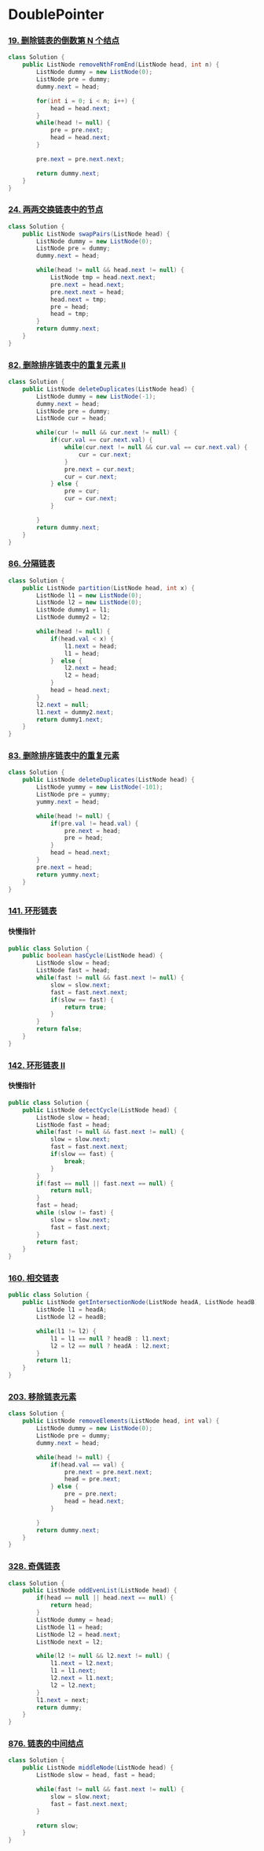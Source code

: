# DoublePointer

### [19. 删除链表的倒数第 N 个结点](https://leetcode-cn.com/problems/remove-nth-node-from-end-of-list/)

```java
class Solution {
    public ListNode removeNthFromEnd(ListNode head, int n) {
        ListNode dummy = new ListNode(0);
        ListNode pre = dummy;
        dummy.next = head;

        for(int i = 0; i < n; i++) {
            head = head.next;
        }
        while(head != null) {
            pre = pre.next;
            head = head.next;
        }

        pre.next = pre.next.next;

        return dummy.next;
    }
}
```

### [24. 两两交换链表中的节点](https://leetcode-cn.com/problems/swap-nodes-in-pairs/)

```java
class Solution {
    public ListNode swapPairs(ListNode head) {
        ListNode dummy = new ListNode(0);
        ListNode pre = dummy;
        dummy.next = head;

        while(head != null && head.next != null) {
            ListNode tmp = head.next.next;
            pre.next = head.next;
            pre.next.next = head;
            head.next = tmp;
            pre = head;
            head = tmp;
        }
        return dummy.next;
    }
}
```

### [82. 删除排序链表中的重复元素 II](https://leetcode-cn.com/problems/remove-duplicates-from-sorted-list-ii/)

```java
class Solution {
    public ListNode deleteDuplicates(ListNode head) {
        ListNode dummy = new ListNode(-1);
        dummy.next = head;
        ListNode pre = dummy;
        ListNode cur = head;

        while(cur != null && cur.next != null) {
            if(cur.val == cur.next.val) {
                while(cur.next != null && cur.val == cur.next.val) {
                    cur = cur.next;
                }
                pre.next = cur.next;
                cur = cur.next;
            } else {
                pre = cur;
                cur = cur.next;
            }

        }
        return dummy.next;
    }
}
```

### [86. 分隔链表](https://leetcode-cn.com/problems/partition-list/)

```java
class Solution {
    public ListNode partition(ListNode head, int x) {
        ListNode l1 = new ListNode(0);
        ListNode l2 = new ListNode(0);
        ListNode dummy1 = l1;
        ListNode dummy2 = l2;

        while(head != null) {
            if(head.val < x) {
                l1.next = head;
                l1 = head;
            }  else {
                l2.next = head;
                l2 = head;
            }
            head = head.next;
        }
        l2.next = null;
        l1.next = dummy2.next;
        return dummy1.next;
    }
}
```





### [83. 删除排序链表中的重复元素](https://leetcode-cn.com/problems/remove-duplicates-from-sorted-list/)

```java
class Solution {
    public ListNode deleteDuplicates(ListNode head) {
        ListNode yummy = new ListNode(-101);
        ListNode pre = yummy;
        yummy.next = head;

        while(head != null) {
            if(pre.val != head.val) {
                pre.next = head;
                pre = head;
            }
            head = head.next;
        }
        pre.next = head;
        return yummy.next;
    }
}
```



### [141. 环形链表](https://leetcode-cn.com/problems/linked-list-cycle/)

#### 快慢指针

```java
public class Solution {
    public boolean hasCycle(ListNode head) {
        ListNode slow = head;
        ListNode fast = head;
        while(fast != null && fast.next != null) {
            slow = slow.next;
            fast = fast.next.next;
            if(slow == fast) {
                return true;
            }
        }
        return false;
    }
}
```

### [142. 环形链表 II](https://leetcode-cn.com/problems/linked-list-cycle-ii/)

#### 快慢指针

```java
public class Solution {
    public ListNode detectCycle(ListNode head) {
        ListNode slow = head;
        ListNode fast = head;
        while(fast != null && fast.next != null) {
            slow = slow.next;
            fast = fast.next.next;
            if(slow == fast) {
                break;
            }
        }
        if(fast == null || fast.next == null) {
            return null;
        }
        fast = head;
        while (slow != fast) {
            slow = slow.next;
            fast = fast.next;
        }
        return fast;
    }
}
```



### [160. 相交链表](https://leetcode-cn.com/problems/intersection-of-two-linked-lists/)

```java
public class Solution {
    public ListNode getIntersectionNode(ListNode headA, ListNode headB) {
        ListNode l1 = headA;
        ListNode l2 = headB;

        while(l1 != l2) {
            l1 = l1 == null ? headB : l1.next;
            l2 = l2 == null ? headA : l2.next;
        }
        return l1;
    }
}
```

### [203. 移除链表元素](https://leetcode-cn.com/problems/remove-linked-list-elements/)

```java
class Solution {
    public ListNode removeElements(ListNode head, int val) {
        ListNode dummy = new ListNode(0);
        ListNode pre = dummy;
        dummy.next = head;

        while(head != null) {
            if(head.val == val) {
                pre.next = pre.next.next;
                head = pre.next;
            } else {
                pre = pre.next;
                head = head.next;
            }

        }
        return dummy.next;
    }
}
```

### [328. 奇偶链表](https://leetcode-cn.com/problems/odd-even-linked-list/)

```java
class Solution {
    public ListNode oddEvenList(ListNode head) {
        if(head == null || head.next == null) {
            return head;
        }
        ListNode dummy = head;
        ListNode l1 = head;
        ListNode l2 = head.next;
        ListNode next = l2;

        while(l2 != null && l2.next != null) {
            l1.next = l2.next;
            l1 = l1.next;
            l2.next = l1.next;
            l2 = l2.next;
        }
        l1.next = next;
        return dummy;
    }
}
```

### [876. 链表的中间结点](https://leetcode-cn.com/problems/middle-of-the-linked-list/)

```java
class Solution {
    public ListNode middleNode(ListNode head) {
        ListNode slow = head, fast = head;

        while(fast != null && fast.next != null) {
            slow = slow.next;
            fast = fast.next.next;
        }

        return slow;
    }
}
```

